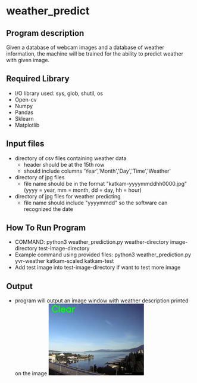 # weather_predict

## Program description

Given a database of webcam images and a database of weather information, the machine will be
trained for the ability to predict weather with given image.

## Required Library
* I/O library used: sys, glob, shutil, os
* Open-cv 
* Numpy
* Pandas
* Sklearn
* Matplotlib


## Input files
* directory of csv files containing weather data
	* header should be at the 15th row
	* should include columns 'Year','Month','Day','Time','Weather'
* directory of jpg files 
	* file name should be in the format "katkam-yyyymmddhh0000.jpg" (yyyy = year, mm = month, dd = day, hh = hour)
* directory of jpg files for weather predicting
	* file name should include "yyyymmdd" so the software can recognized the date

## How To Run Program
* COMMAND: python3 weather\_prediction.py weather-directory image-directory test-image-directory
* Example command using provided files: python3 weather\_prediction.py yvr-weather katkam-scaled katkam-test
* Add test image into test-image-directory if want to test more image


## Output
* program will output an image window with weather description printed on the image
![](/image_0.jpg)